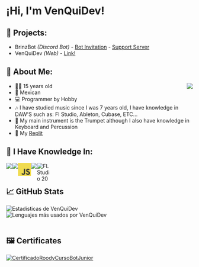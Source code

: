 # ¡Hi, I'm VenQuiDev!

## 💎 Projects:

- BrinzBot *(Discord Bot)* - [Bot Invitation](https://discord.com/api/oauth2/authorize?client_id=967263754301607996&permissions=8&scope=bot%20applications.commands) - [Support Server](https://discord.gg/BwhWSyEuuH)
- VenQuiDev *(Web)* - [Link!](https://venquidev.is-a.dev/)

## 🎈 About Me:

<a href="https://discord.com/users/447843518954602526">
  <img src="https://lanyard.cnrad.dev/api/447843518954602526?idleMessage=%C2%A1Hi,%20I%27m%20VenQuiDev!" align="right" />
</a>

- 🧑🏻 15 years old
- 🌮 Mexican
- 💻 Programmer by Hobby
- 🎶 I have studied music since I was 7 years old, I have knowledge in DAW'S such as: Fl Studio, Ableton, Cubase, ETC...
- 🎺 My main instrument is the Trumpet although I also have knowledge in Keyboard and Percussion
- 💠 My [Replit](https://replit.com/@VenQuiDev)

## 👑 I Have Knowledge In:

<p>
<img align="left" height="35" src="https://cdn.iconscout.com/icon/free/png-256/html-59-225995.png">
<img align="left" height="35" src="https://1000logos.net/wp-content/uploads/2020/09/CSS-Logo.png">
<img align="left" height="35" src="https://raw.githubusercontent.com/github/explore/80688e429a7d4ef2fca1e82350fe8e3517d3494d/topics/javascript/javascript.png" style="max-width: 100%;">
<img align="left" height="35" src="https://www.kojac.nl/tailwind/images/Backend/nodejs.png"> 
<img align="left" alt="FL Studio 20" width="35px" src="https://static.wikia.nocookie.net/softwareprogramas-y-aplicaciones/images/0/0b/Flstudio.png/revision/latest?cb=20160301021919&path-prefix=es" />
</p>
</br>
</br>
 
## 📈 GitHub Stats

<img align="left" src="https://github-readme-stats.vercel.app/api?username=VenQuiDev&&show_icons=true&include_all_commits=true&title_color=fff&icon_color=79ff97&text_color=efefef&bg_color=24292e" alt="Estadísticas de VenQuiDev" width="60%">
  
<img src="https://github-readme-stats.vercel.app/api/top-langs/?username=VenQuiDev&show_icons=true&hide_border=true&theme=radical" width="37%" alt="Lenguajes más usados por VenQuiDev">

</br>
</br>

## 🖼 Certificates

  [![CertificadoRoodyCursoBotJunior](https://cdn.discordapp.com/attachments/1002609030629425234/1004950430004027514/VenQuiCertificado.png?width=522&height=369)](https://www.roody.xyz/cursos/validar)
